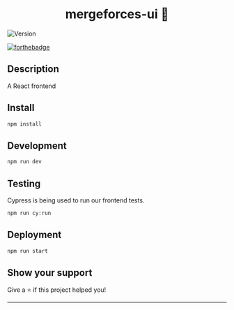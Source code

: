 <h1 align="center">mergeforces-ui 👋</h1>
<p>
  <img alt="Version" src="https://img.shields.io/badge/version-0.1.0-blue.svg?cacheSeconds=2592000" />
</p>

[![forthebadge](https://forthebadge.com/images/badges/made-with-javascript.svg)](https://forthebadge.com)

## Description

A React frontend

## Install

```sh
npm install
```

## Development

```sh
npm run dev
```

## Testing

Cypress is being used to run our frontend tests.

```sh
npm run cy:run
```

## Deployment

```sh
npm run start
```

## Show your support

Give a ⭐️ if this project helped you!

---
